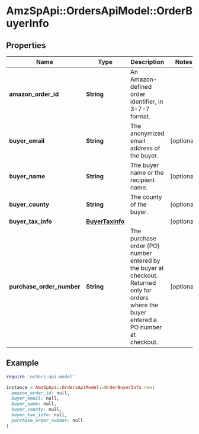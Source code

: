 # AmzSpApi::OrdersApiModel::OrderBuyerInfo

## Properties

| Name | Type | Description | Notes |
| ---- | ---- | ----------- | ----- |
| **amazon_order_id** | **String** | An Amazon-defined order identifier, in 3-7-7 format. |  |
| **buyer_email** | **String** | The anonymized email address of the buyer. | [optional] |
| **buyer_name** | **String** | The buyer name or the recipient name. | [optional] |
| **buyer_county** | **String** | The county of the buyer. | [optional] |
| **buyer_tax_info** | [**BuyerTaxInfo**](BuyerTaxInfo.md) |  | [optional] |
| **purchase_order_number** | **String** | The purchase order (PO) number entered by the buyer at checkout. Returned only for orders where the buyer entered a PO number at checkout. | [optional] |

## Example

```ruby
require 'orders-api-model'

instance = AmzSpApi::OrdersApiModel::OrderBuyerInfo.new(
  amazon_order_id: null,
  buyer_email: null,
  buyer_name: null,
  buyer_county: null,
  buyer_tax_info: null,
  purchase_order_number: null
)
```

